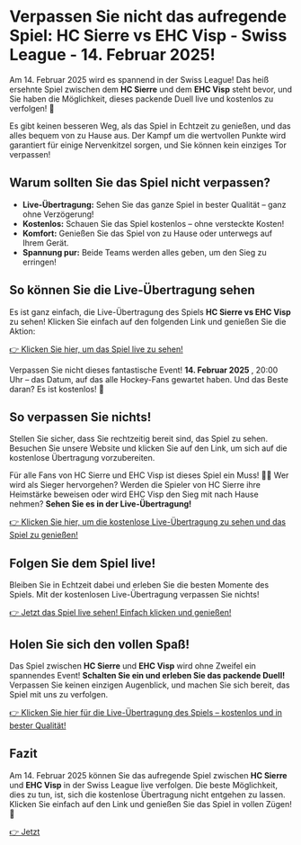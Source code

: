 # Verpassen Sie nicht das aufregende Spiel: HC Sierre vs EHC Visp - Swiss League - 14. Februar 2025!

Am 14. Februar 2025 wird es spannend in der Swiss League! Das heiß ersehnte Spiel zwischen dem **HC Sierre** und dem **EHC Visp** steht bevor, und Sie haben die Möglichkeit, dieses packende Duell live und kostenlos zu verfolgen! 🎉

Es gibt keinen besseren Weg, als das Spiel in Echtzeit zu genießen, und das alles bequem von zu Hause aus. Der Kampf um die wertvollen Punkte wird garantiert für einige Nervenkitzel sorgen, und Sie können kein einziges Tor verpassen!

## Warum sollten Sie das Spiel nicht verpassen?

- **Live-Übertragung:** Sehen Sie das ganze Spiel in bester Qualität – ganz ohne Verzögerung!
- **Kostenlos:** Schauen Sie das Spiel kostenlos – ohne versteckte Kosten!
- **Komfort:** Genießen Sie das Spiel von zu Hause oder unterwegs auf Ihrem Gerät.
- **Spannung pur:** Beide Teams werden alles geben, um den Sieg zu erringen!

## So können Sie die Live-Übertragung sehen

Es ist ganz einfach, die Live-Übertragung des Spiels **HC Sierre vs EHC Visp** zu sehen! Klicken Sie einfach auf den folgenden Link und genießen Sie die Aktion:

[👉 Klicken Sie hier, um das Spiel live zu sehen!](https://tinyurl.com/livestreamfreeo?st=HC+Sierre+vs+EHC+Visp&si=ghc)

Verpassen Sie nicht dieses fantastische Event! **14. Februar 2025** , 20:00 Uhr – das Datum, auf das alle Hockey-Fans gewartet haben. Und das Beste daran? Es ist kostenlos! 🎯

## So verpassen Sie nichts!

Stellen Sie sicher, dass Sie rechtzeitig bereit sind, das Spiel zu sehen. Besuchen Sie unsere Website und klicken Sie auf den Link, um sich auf die kostenlose Übertragung vorzubereiten.

Für alle Fans von HC Sierre und EHC Visp ist dieses Spiel ein Muss! 🏒🔥 Wer wird als Sieger hervorgehen? Werden die Spieler von HC Sierre ihre Heimstärke beweisen oder wird EHC Visp den Sieg mit nach Hause nehmen? **Sehen Sie es in der Live-Übertragung!**

[👉 Klicken Sie hier, um die kostenlose Live-Übertragung zu sehen und das Spiel zu genießen!](https://tinyurl.com/livestreamfreeo?st=HC+Sierre+vs+EHC+Visp&si=ghc)

## Folgen Sie dem Spiel live!

Bleiben Sie in Echtzeit dabei und erleben Sie die besten Momente des Spiels. Mit der kostenlosen Live-Übertragung verpassen Sie nichts!

[👉 Jetzt das Spiel live sehen! Einfach klicken und genießen!](https://tinyurl.com/livestreamfreeo?st=HC+Sierre+vs+EHC+Visp&si=ghc)

## Holen Sie sich den vollen Spaß!

Das Spiel zwischen **HC Sierre** und **EHC Visp** wird ohne Zweifel ein spannendes Event! **Schalten Sie ein und erleben Sie das packende Duell!** Verpassen Sie keinen einzigen Augenblick, und machen Sie sich bereit, das Spiel mit uns zu verfolgen.

[👉 Klicken Sie hier für die Live-Übertragung des Spiels – kostenlos und in bester Qualität!](https://tinyurl.com/livestreamfreeo?st=HC+Sierre+vs+EHC+Visp&si=ghc)

## Fazit

Am 14. Februar 2025 können Sie das aufregende Spiel zwischen **HC Sierre** und **EHC Visp** in der Swiss League live verfolgen. Die beste Möglichkeit, dies zu tun, ist, sich die kostenlose Übertragung nicht entgehen zu lassen. Klicken Sie einfach auf den Link und genießen Sie das Spiel in vollen Zügen! 🎉

[👉 Jetzt](https://tinyurl.com/livestreamfreeo?st=HC+Sierre+vs+EHC+Visp&si=ghc)
